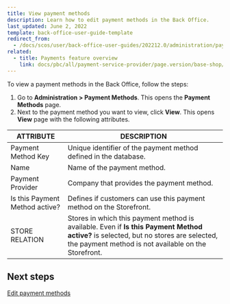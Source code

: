```yaml
---
title: View payment methods
description: Learn how to edit payment methods in the Back Office.
last_updated: June 2, 2022
template: back-office-user-guide-template
redirect_from:
  - /docs/scos/user/back-office-user-guides/202212.0/administration/payment-methods/view-payment-methods.html
related:
  - title: Payments feature overview
    link: docs/pbc/all/payment-service-provider/page.version/base-shop/payments-feature-overview.html
---
```


To view a payment methods in the Back Office, follow the steps:

1. Go to **Administration&nbsp;<span aria-label="and then">></span> Payment Methods**.
    This opens the **Payment Methods** page.
2. Next to the payment method you want to view, click **View**.
    This opens **View** page with the following attributes.

| ATTRIBUTE | DESCRIPTION |
| --- | --- |
| Payment Method Key | Unique identifier of the payment method defined in the database. |
| Name | Name of the payment method. |
| Payment Provider | Company that provides the payment method. |
| Is this Payment Method active? | Defines if customers can use this payment method on the Storefront. |
| STORE RELATION | Stores in which this payment method is available. Even if **Is this Payment Method active?** is selected, but no stores are selected, the payment method is not available on the Storefront. |

## Next steps

[Edit payment methods](/docs/pbc/all/payment-service-provider/{{page.version}}/base-shop/manage-in-the-back-office/edit-payment-methods.html)
